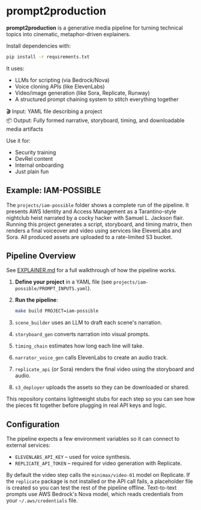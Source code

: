 # prompt2production

**prompt2production** is a generative media pipeline for turning technical topics into cinematic, metaphor-driven explainers.

Install dependencies with:

```bash
pip install -r requirements.txt
```

It uses:
- LLMs for scripting (via Bedrock/Nova)
- Voice cloning APIs (like ElevenLabs)
- Video/image generation (like Sora, Replicate, Runway)
- A structured prompt chaining system to stitch everything together

🎬 Input: YAML file describing a project  
📦 Output: Fully formed narrative, storyboard, timing, and downloadable media artifacts

Use it for:
- Security training
- DevRel content
- Internal onboarding
- Just plain fun

## Example: IAM-POSSIBLE

The `projects/iam-possible` folder shows a complete run of the pipeline. It
presents AWS Identity and Access Management as a Tarantino-style nightclub
heist narrated by a cocky hacker with Samuel L. Jackson flair. Running this
project generates a script, storyboard, and timing matrix, then renders a final
voiceover and video using services like ElevenLabs and Sora. All produced
assets are uploaded to a rate-limited S3 bucket.

## Pipeline Overview

See [EXPLAINER.md](EXPLAINER.md) for a full walkthrough of how the pipeline works.

1. **Define your project** in a YAML file (see `projects/iam-possible/PROMPT_INPUTS.yaml`).
2. **Run the pipeline**:

   ```bash
   make build PROJECT=iam-possible
   ```
3. `scene_builder` uses an LLM to draft each scene's narration.
4. `storyboard_gen` converts narration into visual prompts.
5. `timing_chain` estimates how long each line will take.
6. `narrator_voice_gen` calls ElevenLabs to create an audio track.
7. `replicate_api` (or Sora) renders the final video using the storyboard and audio.
8. `s3_deployer` uploads the assets so they can be downloaded or shared.

This repository contains lightweight stubs for each step so you can see how the
pieces fit together before plugging in real API keys and logic.

## Configuration

The pipeline expects a few environment variables so it can connect to external
services:

- ``ELEVENLABS_API_KEY`` – used for voice synthesis.
- ``REPLICATE_API_TOKEN`` – required for video generation with Replicate.

By default the video step calls the ``minimax/video-01`` model on Replicate. If
the ``replicate`` package is not installed or the API call fails, a placeholder
file is created so you can test the rest of the pipeline offline. Text-to-text
prompts use AWS Bedrock's Nova model, which reads credentials from your
``~/.aws/credentials`` file.
